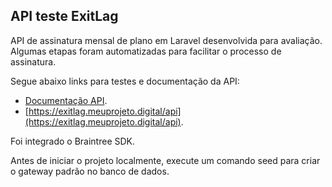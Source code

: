 ## API teste ExitLag

API de assinatura mensal de plano em Laravel desenvolvida para avaliação.
Algumas etapas foram automatizadas para facilitar o processo de assinatura.

Segue abaixo links para testes e documentação da API:

- [Documentação API](https://documenter.getpostman.com/view/4557888/TzRYbiqE).
- [https://exitlag.meuprojeto.digital/api](https://exitlag.meuprojeto.digital/api).

Foi integrado o Braintree SDK.

Antes de iniciar o projeto localmente, execute um comando seed para criar o gateway padrão no banco de dados.
